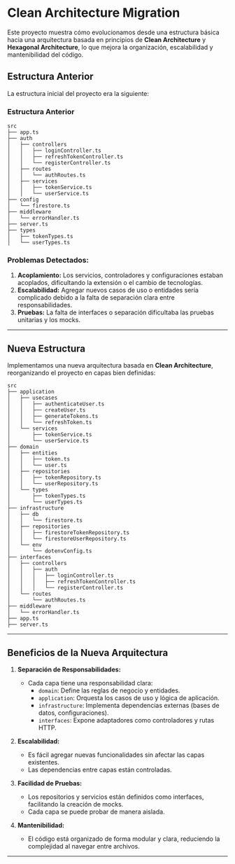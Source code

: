 # Clean Architecture Migration

Este proyecto muestra cómo evolucionamos desde una estructura básica hacia una arquitectura basada en principios de **Clean Architecture** y **Hexagonal Architecture**, lo que mejora la organización, escalabilidad y mantenibilidad del código.

## Estructura Anterior

La estructura inicial del proyecto era la siguiente:

### Estructura Anterior

```
src
├── app.ts
├── auth
│   ├── controllers
│   │   ├── loginController.ts
│   │   ├── refreshTokenController.ts
│   │   └── registerController.ts
│   ├── routes
│   │   └── authRoutes.ts
│   ├── services
│   │   ├── tokenService.ts
│   │   └── userService.ts
├── config
│   └── firestore.ts
├── middleware
│   └── errorHandler.ts
├── server.ts
├── types
│   ├── tokenTypes.ts
│   └── userTypes.ts
```

### Problemas Detectados:
1. **Acoplamiento:** Los servicios, controladores y configuraciones estaban acoplados, dificultando la extensión o el cambio de tecnologías.
2. **Escalabilidad:** Agregar nuevos casos de uso o entidades sería complicado debido a la falta de separación clara entre responsabilidades.
3. **Pruebas:** La falta de interfaces o separación dificultaba las pruebas unitarias y los mocks.

---

## Nueva Estructura

Implementamos una nueva arquitectura basada en **Clean Architecture**, reorganizando el proyecto en capas bien definidas:

```
src
├── application
│   ├── usecases
│   │   ├── authenticateUser.ts
│   │   ├── createUser.ts
│   │   ├── generateTokens.ts
│   │   └── refreshToken.ts
│   └── services
│       ├── tokenService.ts
│       └── userService.ts
├── domain
│   ├── entities
│   │   ├── token.ts
│   │   └── user.ts
│   ├── repositories
│   │   ├── tokenRepository.ts
│   │   └── userRepository.ts
│   └── types
│       ├── tokenTypes.ts
│       └── userTypes.ts
├── infrastructure
│   ├── db
│   │   └── firestore.ts
│   ├── repositories
│   │   ├── firestoreTokenRepository.ts
│   │   └── firestoreUserRepository.ts
│   └── env
│       └── dotenvConfig.ts
├── interfaces
│   ├── controllers
│   │   ├── auth
│   │   │   ├── loginController.ts
│   │   │   ├── refreshTokenController.ts
│   │   │   └── registerController.ts
│   └── routes
│       └── authRoutes.ts
├── middleware
│   └── errorHandler.ts
├── app.ts
├── server.ts

```


---

## Beneficios de la Nueva Arquitectura

1. **Separación de Responsabilidades:**
   - Cada capa tiene una responsabilidad clara:
     - `domain`: Define las reglas de negocio y entidades.
     - `application`: Orquesta los casos de uso y lógica de aplicación.
     - `infrastructure`: Implementa dependencias externas (bases de datos, configuraciones).
     - `interfaces`: Expone adaptadores como controladores y rutas HTTP.

2. **Escalabilidad:**
   - Es fácil agregar nuevas funcionalidades sin afectar las capas existentes.
   - Las dependencias entre capas están controladas.

3. **Facilidad de Pruebas:**
   - Los repositorios y servicios están definidos como interfaces, facilitando la creación de mocks.
   - Cada capa se puede probar de manera aislada.

4. **Mantenibilidad:**
   - El código está organizado de forma modular y clara, reduciendo la complejidad al navegar entre archivos.

---
